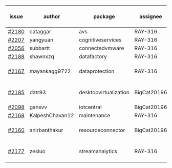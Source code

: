 | issue | author | package | assignee | bot advice | created date of issue | target release date | date from target |
| ------ | ------ | ------ | ------ | ------ | ------ | ------ | :-----: |
| [#2180](https://github.com/Azure/sdk-release-request/issues/2180) | cataggar | avs | RAY-316 |   | 10-26 | 11-15 |   |
| [#2207](https://github.com/Azure/sdk-release-request/issues/2207) | yangyuan | cognitiveservices | RAY-316 |   | 11-03 | 11-15 |   |
| [#2056](https://github.com/Azure/sdk-release-request/issues/2056) | subbartt | connectedvmware | RAY-316 |   | 10-02 | 11-05 |   |
| [#2188](https://github.com/Azure/sdk-release-request/issues/2188) | shawnxzq | datafactory | RAY-316 |   | 10-29 | 11-15 |   |
| [#2167](https://github.com/Azure/sdk-release-request/issues/2167) | mayankagg9722 | dataprotection | RAY-316 |   release date < 2 ! <br> | 10-25 | 11-08 | -1 |
| [#2185](https://github.com/Azure/sdk-release-request/issues/2185) | datr93 | desktopvirtualization | BigCat20196 |   release date < 2 ! <br> | 10-27 | 11-10 | 0 |
| [#2098](https://github.com/Azure/sdk-release-request/issues/2098) | gansvv | iotcentral | BigCat20196 |   | 10-12 | 11-01 |   |
| [#2169](https://github.com/Azure/sdk-release-request/issues/2169) | KalpeshChavan12 | maintenance | RAY-316 |   | 10-25 | 10-29 |   |
| [#2160](https://github.com/Azure/sdk-release-request/issues/2160) | anirbanthakur | resourceconnector | BigCat20196 |   release date < 2 ! <br> | 10-22 | 11-08 | -1 |
| [#2177](https://github.com/Azure/sdk-release-request/issues/2177) | zesluo | streamanalytics | RAY-316 |   release date < 2 ! <br> | 10-26 | 11-09 | 0 |
